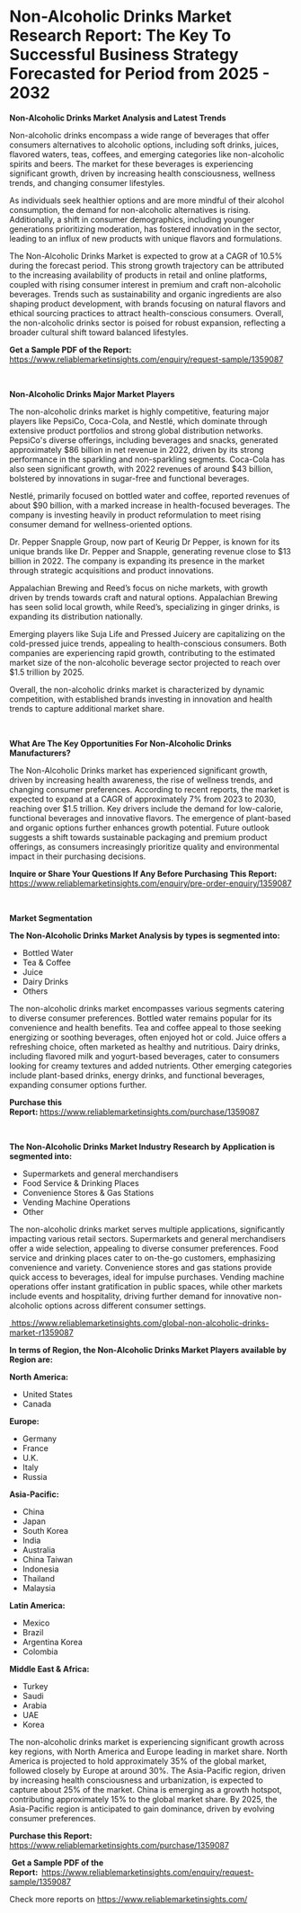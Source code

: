 <p><h1>Non-Alcoholic Drinks Market Research Report: The Key To Successful Business Strategy Forecasted for Period from 2025 - 2032</h1></p><p><strong>Non-Alcoholic Drinks Market Analysis and Latest Trends</strong></p>
<p><p>Non-alcoholic drinks encompass a wide range of beverages that offer consumers alternatives to alcoholic options, including soft drinks, juices, flavored waters, teas, coffees, and emerging categories like non-alcoholic spirits and beers. The market for these beverages is experiencing significant growth, driven by increasing health consciousness, wellness trends, and changing consumer lifestyles. </p><p>As individuals seek healthier options and are more mindful of their alcohol consumption, the demand for non-alcoholic alternatives is rising. Additionally, a shift in consumer demographics, including younger generations prioritizing moderation, has fostered innovation in the sector, leading to an influx of new products with unique flavors and formulations.</p><p>The Non-Alcoholic Drinks Market is expected to grow at a CAGR of 10.5% during the forecast period. This strong growth trajectory can be attributed to the increasing availability of products in retail and online platforms, coupled with rising consumer interest in premium and craft non-alcoholic beverages. Trends such as sustainability and organic ingredients are also shaping product development, with brands focusing on natural flavors and ethical sourcing practices to attract health-conscious consumers. Overall, the non-alcoholic drinks sector is poised for robust expansion, reflecting a broader cultural shift toward balanced lifestyles.</p></p>
<p><strong>Get a Sample PDF of the Report:&nbsp;</strong> <a href="https://www.reliablemarketinsights.com/enquiry/request-sample/1359087?utm_campaign=3064&utm_medium=2&utm_source=Github&utm_content=ia&utm_term=22032025&utm_id=non-alcoholic-drinks">https://www.reliablemarketinsights.com/enquiry/request-sample/1359087</a></p>
<p>&nbsp;</p>
<p><strong>Non-Alcoholic Drinks Major Market Players</strong></p>
<p><p>The non-alcoholic drinks market is highly competitive, featuring major players like PepsiCo, Coca-Cola, and Nestlé, which dominate through extensive product portfolios and strong global distribution networks. PepsiCo's diverse offerings, including beverages and snacks, generated approximately $86 billion in net revenue in 2022, driven by its strong performance in the sparkling and non-sparkling segments. Coca-Cola has also seen significant growth, with 2022 revenues of around $43 billion, bolstered by innovations in sugar-free and functional beverages.</p><p>Nestlé, primarily focused on bottled water and coffee, reported revenues of about $90 billion, with a marked increase in health-focused beverages. The company is investing heavily in product reformulation to meet rising consumer demand for wellness-oriented options.</p><p>Dr. Pepper Snapple Group, now part of Keurig Dr Pepper, is known for its unique brands like Dr. Pepper and Snapple, generating revenue close to $13 billion in 2022. The company is expanding its presence in the market through strategic acquisitions and product innovations.</p><p>Appalachian Brewing and Reed’s focus on niche markets, with growth driven by trends towards craft and natural options. Appalachian Brewing has seen solid local growth, while Reed’s, specializing in ginger drinks, is expanding its distribution nationally.</p><p>Emerging players like Suja Life and Pressed Juicery are capitalizing on the cold-pressed juice trends, appealing to health-conscious consumers. Both companies are experiencing rapid growth, contributing to the estimated market size of the non-alcoholic beverage sector projected to reach over $1.5 trillion by 2025.</p><p>Overall, the non-alcoholic drinks market is characterized by dynamic competition, with established brands investing in innovation and health trends to capture additional market share.</p></p>
<p>&nbsp;</p>
<p><strong>What Are The Key Opportunities For Non-Alcoholic Drinks Manufacturers?</strong></p>
<p><p>The Non-Alcoholic Drinks market has experienced significant growth, driven by increasing health awareness, the rise of wellness trends, and changing consumer preferences. According to recent reports, the market is expected to expand at a CAGR of approximately 7% from 2023 to 2030, reaching over $1.5 trillion. Key drivers include the demand for low-calorie, functional beverages and innovative flavors. The emergence of plant-based and organic options further enhances growth potential. Future outlook suggests a shift towards sustainable packaging and premium product offerings, as consumers increasingly prioritize quality and environmental impact in their purchasing decisions.</p></p>
<p><strong>Inquire or Share Your Questions If Any Before Purchasing This Report:</strong> <a href="https://www.reliablemarketinsights.com/enquiry/pre-order-enquiry/1359087?utm_campaign=3064&utm_medium=2&utm_source=Github&utm_content=ia&utm_term=22032025&utm_id=non-alcoholic-drinks">https://www.reliablemarketinsights.com/enquiry/pre-order-enquiry/1359087</a></p>
<p>&nbsp;</p>
<p><strong>Market Segmentation</strong></p>
<p><strong>The Non-Alcoholic Drinks Market Analysis by types is segmented into:</strong></p>
<p><ul><li>Bottled Water</li><li>Tea & Coffee</li><li>Juice</li><li>Dairy Drinks</li><li>Others</li></ul></p>
<p><p>The non-alcoholic drinks market encompasses various segments catering to diverse consumer preferences. Bottled water remains popular for its convenience and health benefits. Tea and coffee appeal to those seeking energizing or soothing beverages, often enjoyed hot or cold. Juice offers a refreshing choice, often marketed as healthy and nutritious. Dairy drinks, including flavored milk and yogurt-based beverages, cater to consumers looking for creamy textures and added nutrients. Other emerging categories include plant-based drinks, energy drinks, and functional beverages, expanding consumer options further.</p></p>
<p><strong>Purchase this Report:&nbsp;</strong><a href="https://www.reliablemarketinsights.com/purchase/1359087?utm_campaign=3064&utm_medium=2&utm_source=Github&utm_content=ia&utm_term=22032025&utm_id=non-alcoholic-drinks">https://www.reliablemarketinsights.com/purchase/1359087</a></p>
<p>&nbsp;</p>
<p><strong>The Non-Alcoholic Drinks Market Industry Research by Application is segmented into:</strong></p>
<p><ul><li>Supermarkets and general merchandisers</li><li>Food Service & Drinking Places</li><li>Convenience Stores & Gas Stations</li><li>Vending Machine Operations</li><li>Other</li></ul></p>
<p><p>The non-alcoholic drinks market serves multiple applications, significantly impacting various retail sectors. Supermarkets and general merchandisers offer a wide selection, appealing to diverse consumer preferences. Food service and drinking places cater to on-the-go customers, emphasizing convenience and variety. Convenience stores and gas stations provide quick access to beverages, ideal for impulse purchases. Vending machine operations offer instant gratification in public spaces, while other markets include events and hospitality, driving further demand for innovative non-alcoholic options across different consumer settings.</p></p>
<p><a href="https://www.reliablemarketinsights.com/global-non-alcoholic-drinks-market-r1359087?utm_campaign=3064&utm_medium=2&utm_source=Github&utm_content=ia&utm_term=22032025&utm_id=non-alcoholic-drinks">&nbsp;https://www.reliablemarketinsights.com/global-non-alcoholic-drinks-market-r1359087</a></p>
<p><strong>In terms of Region, the Non-Alcoholic Drinks Market Players available by Region are:</strong></p>
<p>
    <p> <strong> North America: </strong>
        <ul>
            <li>United States</li>
            <li>Canada</li>
        </ul>
        </p> 
    <p> <strong> Europe: </strong>
        <ul>
            <li>Germany</li>
            <li>France</li>
            <li>U.K.</li>
            <li>Italy</li>
            <li>Russia</li>
        </ul>
        </p> 
    <p> <strong> Asia-Pacific: </strong>
        <ul>
            <li>China</li>
            <li>Japan</li>
            <li>South Korea</li>
            <li>India</li>
            <li>Australia</li>
            <li>China Taiwan</li>
            <li>Indonesia</li>
            <li>Thailand</li>
            <li>Malaysia</li>
        </ul>
        </p> 
    <p> <strong> Latin America: </strong>
        <ul>
            <li>Mexico</li>
            <li>Brazil</li>
            <li>Argentina Korea</li>
            <li>Colombia</li>
        </ul>
        </p> 
    <p> <strong> Middle East & Africa: </strong>
        <ul>
            <li>Turkey</li>
            <li>Saudi</li>
            <li>Arabia</li>
            <li>UAE</li>
            <li>Korea</li>
        </ul>
    </p>
    </p>
<p><p>The non-alcoholic drinks market is experiencing significant growth across key regions, with North America and Europe leading in market share. North America is projected to hold approximately 35% of the global market, followed closely by Europe at around 30%. The Asia-Pacific region, driven by increasing health consciousness and urbanization, is expected to capture about 25% of the market. China is emerging as a growth hotspot, contributing approximately 15% to the global market share. By 2025, the Asia-Pacific region is anticipated to gain dominance, driven by evolving consumer preferences.</p></p>
<p><strong>Purchase this Report: </strong><a href="https://www.reliablemarketinsights.com/purchase/1359087?utm_campaign=3064&utm_medium=2&utm_source=Github&utm_content=ia&utm_term=22032025&utm_id=non-alcoholic-drinks">https://www.reliablemarketinsights.com/purchase/1359087</a></p>
<p>&nbsp;<strong>Get a Sample PDF of the Report:&nbsp;&nbsp;</strong><a href="https://www.reliablemarketinsights.com/enquiry/request-sample/1359087?utm_campaign=3064&utm_medium=2&utm_source=Github&utm_content=ia&utm_term=22032025&utm_id=non-alcoholic-drinks">https://www.reliablemarketinsights.com/enquiry/request-sample/1359087</a></p>
<p><strong></strong></p>
<p>Check more reports on <a href="https://www.reliablemarketinsights.com/?utm_campaign=3064&utm_medium=2&utm_source=Github&utm_content=ia&utm_term=22032025&utm_id=non-alcoholic-drinks">https://www.reliablemarketinsights.com/</a></p>